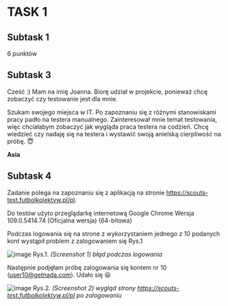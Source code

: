 # TASK 1 
## Subtask 1
6 punktów
## Subtask 3
Cześć :) Mam na imię Joanna. Biorę udział w projekcie, ponieważ chcę zobaczyć czy testowanie jest dla mnie.

Szukam swojego miejsca w IT. Po zapoznaniu się z różnymi stanowiskami pracy padło na testera manualnego. Zainteresował mnie temat testowania, więc chciałabym zobaczyć jak wygląda praca testera na codzień. Chcę wiedzieć czy nadaję się na testera i wystawić swoją anielską cierpliwość na próbę. :innocent:

**Asia**
## Subtask 4
Zadanie polega na zapoznaniu się z aplikacją na stronie https://scouts-test.futbolkolektyw.pl/pl. 

Do testów użyto przeglądarkę internetową Google Chrome Wersja 109.0.5414.74 (Oficjalna wersja) (64-bitowa)

Podczas logowania się na strone z wykorzystaniem jednego z 10 podanych kont wystąpił problem z zalogowaniem się Rys.1 

![image](https://user-images.githubusercontent.com/121824536/212974377-192da72d-ec4b-497f-bd13-f87623ab89d3.png)
Rys.1. *(Screenshot 1) błąd podczas logowania*

Następnie podjęłam próbę zalogowania się kontem nr 10 (user10@getnada.com). Udało się 	:smiley:

![image](https://user-images.githubusercontent.com/121824536/212975610-df6f9f7b-9066-4386-a28c-cf8eed720501.png)
Rys.2. *(Screenshot 2) wygląd strony https://scouts-test.futbolkolektyw.pl/pl po zalogowaniu*

